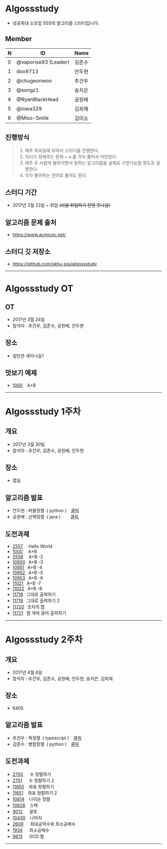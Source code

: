 # Algossstudy
- 성공회대 소모임 SSS의 알고리즘 스터디입니다.

## Member
| N | ID | Name |
| --- | -------- | -------- |
| 0 | @vaporise93 (Leader) | 김준수 |
| 1 | doo9713 | 안두현 |
| 2 | @chugeonwoo | 추건우 |
| 3 | @songz1 | 송지은 |
| 4 | @RyanBlackHead | 공원배 |
| 5 | @iowa329 | 김희재 |
| 6 | @Miso-Smile | 김미소 |

## 진행방식
> 1. 매주 목요일에 모여서 스터디를 진행한다.
> 2. 리더가 정해주는 문제 + a 를 각자 풀어서 커밋한다.
> 3. 매주 두 사람씩 돌아가면서 원하는 알고리즘을 실제로 구현가능할 정도로 설명한다.
> 4. 각자 좋아하는 언어로 풀어도 된다.

## 스터디 기간
- 2017년 3월 23일 ~ 취업 ~~(리얼 취업하기 전엔 못나감)~~

## 알고리즘 문제 출처
- <https://www.acmicpc.net/>

## 스터디 깃 저장소
- <https://github.com/skhu-sss/algossstudy>

---

# Algossstudy OT

## OT
- 2017년 3월 24일
- 참석자 : 추건우, 김준수, 공원배, 안두현

## 장소
- 일만관 세미나실1

## 맛보기 예제
- [1000](https://www.acmicpc.net/problem/1000) &ensp; A+B


---

# Algossstudy 1주차

## 개요
- 2017년 3월 30일
- 참석자 : 추건우, 김준수, 공원배, 안두현

## 장소
- 랩실

## 알고리즘 발표
- 안두현 : 버블정렬&ensp;( python )
&ensp;
[클릭](https://github.com/skhu-sss/algossstudy/blob/master/Doo/Algo/BubbleSort.py)
- 공원배 : 선택정렬&ensp;( java )
&ensp;&ensp;&ensp;&nbsp;
[클릭](https://github.com/skhu-sss/algossstudy/blob/master/blackhead/1%EC%A3%BC%EC%B0%A8%20%EC%8A%A4%ED%84%B0%EB%94%94%20%EC%84%A0%ED%83%9D%EC%A0%95%EB%A0%AC/SelectionSort.java)

## 도전과제
- [2557](https://www.acmicpc.net/problem/2557) &ensp;&ensp;Hello World
- [1000](https://www.acmicpc.net/problem/1000) &ensp;&ensp;A+B
- [2558](https://www.acmicpc.net/problem/2558) &ensp;&ensp;A+B -2
- [10950](https://www.acmicpc.net/problem/10950) &ensp;A+B -3
- [10951](https://www.acmicpc.net/problem/10951) &ensp;A+B -4
- [10952](https://www.acmicpc.net/problem/10952) &ensp;A+B -5
- [10953](https://www.acmicpc.net/problem/10953) &ensp;A+B -6
- [11021](https://www.acmicpc.net/problem/11021) &ensp;A+B -7
- [11022](https://www.acmicpc.net/problem/11022) &ensp;A+B -8
- [11718](https://www.acmicpc.net/problem/11718) &ensp;그대로 출력하기
- [11719](https://www.acmicpc.net/problem/11719) &ensp;그대로 출력하기 2
- [11720](https://www.acmicpc.net/problem/11720) &ensp;숫자의 합
- [11721](https://www.acmicpc.net/problem/11721) &ensp;열 개씩 끊어 출력하기

---

# Algossstudy 2주차

## 개요
- 2017년 4월 6일
- 참석자 : 추건우, 김준수, 공원배, 안두현, 송지은, 김희재

## 장소
- 6405

## 알고리즘 발표
- 추건우 : 퀵정렬&ensp;( typescript )
&ensp;
[클릭](https://github.com/skhu-sss/algossstudy/blob/master/chu/algorithm/quickSort.ts)
- 김준수 : 병합정렬&ensp;( python )
&ensp;
[클릭](https://github.com/skhu-sss/algossstudy/blob/master/harvey/algo/mergesort.py)

## 도전과제
- [2750](https://www.acmicpc.net/problem/2750) &ensp;&ensp;	수 정렬하기
- [2751](https://www.acmicpc.net/problem/2751) &ensp;&ensp;	수 정렬하기 2
- [11650](https://www.acmicpc.net/problem/11650) &ensp; 좌표 정렬하기
- [11651](https://www.acmicpc.net/problem/11651) &ensp;	좌표 정렬하기 2
- [10814](https://www.acmicpc.net/problem/10814) &ensp;	나이순 정렬
- [10828](https://www.acmicpc.net/problem/10828) &ensp; 스택
- [9012](https://www.acmicpc.net/problem/9012) &ensp;&ensp; 괄호
- [10430](https://www.acmicpc.net/problem/10430) &ensp; 나머지
- [2609](https://www.acmicpc.net/problem/2609) &ensp;&ensp; 최대공약수와 최소공배수
- [1934](https://www.acmicpc.net/problem/1934) &ensp;&ensp; 최소공배수
- [9613](https://www.acmicpc.net/problem/9613) &ensp;&ensp; GCD 합

---
